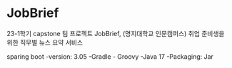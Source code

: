# JobBrief
23-1학기 capstone 팀 프로젝트
JobBrief, (명지대학교 인문캠퍼스) 취업 준비생을 위한 직무별 뉴스 요약 서비스

sparing boot 
-version: 3.05
-Gradle - Groovy
-Java 17
-Packaging: Jar
